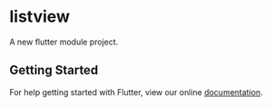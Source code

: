 # listview

A new flutter module project.

## Getting Started

For help getting started with Flutter, view our online
[documentation](https://flutter.dev/).
